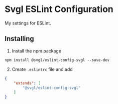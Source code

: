 # Svgl ESLint Configuration

My settings for ESLint.

## Installing

1. Install the npm package

```
npm install @svgl/eslint-config-svgl --save-dev
```

2. Create `.eslintrc` file and add
```json
{
    "extends": [
        "@svgl/eslint-config-svgl"
    ]
}
```